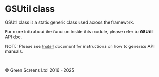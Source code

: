 # GSUtil class
 
GSUtil class is a static generic class used across the framework.
 
For more info about the function inside this module, please refer to **GSUtil** API doc.
 
NOTE: Please see [Install](../install.md) document for instructions on how to generate API manuals.

<br>

&copy; Green Screens Ltd. 2016 - 2025
